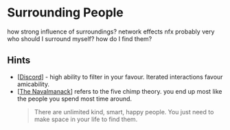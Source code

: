 # Surrounding People



how strong influence of surroundings? network effects nfx
probably very
who should I surround myself? how do I find them? 

## Hints
- [[Discord]] - high ability to filter in your favour. Iterated interactions favour amicability.
- [[The Navalmanack]] refers to the five chimp theory. you end up most like the people you spend most time around.
    > There are unlimited kind, smart, happy people. You just need to make space in your life to find them.

[//begin]: # "Autogenerated link references for markdown compatibility"
[Discord]: discord "Discord"
[The Navalmanack]: the-navalmanack "The Navalmanack"
[//end]: # "Autogenerated link references"